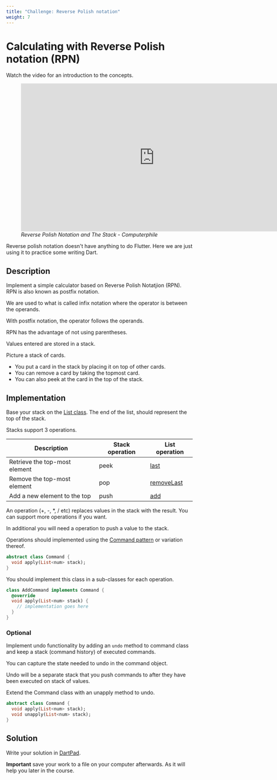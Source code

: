 ```yaml
---
title: "Challenge: Reverse Polish notation"
weight: 7
---
```


# Calculating with Reverse Polish notation (RPN)

Watch the video for an introduction to the concepts.

<figure>
<iframe width="720" height="400" src="https://www.youtube.com/embed/7ha78yWRDlE?si=M21W2n2Sq_0yp9bM" title="YouTube video player" frameborder="0" allow="accelerometer; autoplay; clipboard-write; encrypted-media; gyroscope; picture-in-picture; web-share" referrerpolicy="strict-origin-when-cross-origin" allowfullscreen></iframe>
  <figcaption><i>Reverse Polish Notation and The Stack - Computerphile</i></figcaption>
</figure>

Reverse polish notation doesn't have anything to do Flutter.
Here we are just using it to practice some writing Dart.

## Description

Implement a simple calculator based on Reverse Polish Notatjion (RPN).
RPN is also known as postfix notation.

We are used to what is called infix notation where the operator is between the
operands.

With postfix notation, the operator follows the operands.

RPN has the advantage of not using parentheses.

Values entered are stored in a stack.

Picture a stack of cards.

- You put a card in the stack by placing it on top of other cards.
- You can remove a card by taking the topmost card.
- You can also peek at the card in the top of the stack.

## Implementation

Base your stack on the [List class](https://api.dart.dev/stable/2.19.0/dart-core/List-class.html).
The end of the list, should represent the top of the stack.

Stacks support 3 operations.

| Description                   | Stack operation | List operation                                                                  |
| ----------------------------- | --------------- | ------------------------------------------------------------------------------- |
| Retrieve the top-most element | peek            | [last](https://api.dart.dev/stable/2.19.0/dart-core/List/last.html)             |
| Remove the top-most element   | pop             | [removeLast](https://api.dart.dev/stable/2.19.0/dart-core/List/removeLast.html) |
| Add a new element to the top  | push            | [add](https://api.dart.dev/stable/2.19.0/dart-core/List/add.html)               |

An operation (+, -, \*, / etc) replaces values in the stack with the result.
You can support more operations if you want.

In additional you will need a operation to push a value to the stack.

Operations should implemented using the [Command
pattern](https://www.geeksforgeeks.org/command-pattern/) or variation thereof.

```dart
abstract class Command {
  void apply(List<num> stack);
}
```

You should implement this class in a sub-classes for each operation.

```dart
class AddCommand implements Command {
  @override
  void apply(List<num> stack) {
    // implementation goes here
  }
}
```

### Optional

Implement undo functionality by adding an `undo` method to command class and
keep a stack (command history) of executed commands.

You can capture the state needed to undo in the command object.

Undo will be a separate stack that you push commands to after they have been
executed on stack of values.

Extend the Command class with an unapply method to undo.

```dart
abstract class Command {
  void apply(List<num> stack);
  void unapply(List<num> stack);
}
```

## Solution

Write your solution in [DartPad](https://dartpad.dev/).

**Important** save your work to a file on your computer afterwards.
As it will help you later in the course.
